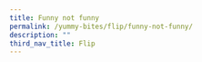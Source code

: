 ```yaml
---
title: Funny not funny
permalink: /yummy-bites/flip/funny-not-funny/
description: ""
third_nav_title: Flip
---
```


